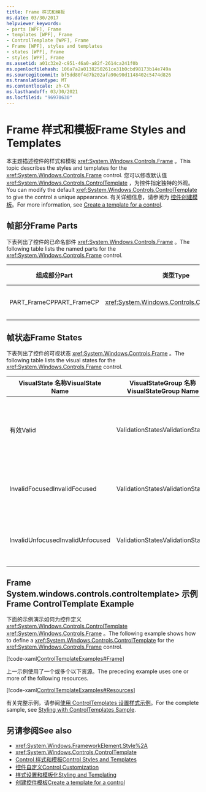 ```yaml
---
title: Frame 样式和模板
ms.date: 03/30/2017
helpviewer_keywords:
- parts [WPF], Frame
- templates [WPF], Frame
- ControlTemplate [WPF], Frame
- Frame [WPF], styles and templates
- states [WPF], Frame
- styles [WPF], Frame
ms.assetid: a01c32e2-c951-46a0-a82f-2614ca241f0b
ms.openlocfilehash: 106a7a2a0138250261ce31b0cbd98173b14e749a
ms.sourcegitcommit: bf5dd80f4d7b202afa90e90d1148402c5474d826
ms.translationtype: MT
ms.contentlocale: zh-CN
ms.lasthandoff: 03/30/2021
ms.locfileid: "96970630"
---
```

# <a name="frame-styles-and-templates"></a><span data-ttu-id="3102d-102">Frame 样式和模板</span><span class="sxs-lookup"><span data-stu-id="3102d-102">Frame Styles and Templates</span></span>
<span data-ttu-id="3102d-103">本主题描述控件的样式和模板 <xref:System.Windows.Controls.Frame> 。</span><span class="sxs-lookup"><span data-stu-id="3102d-103">This topic describes the styles and templates for the <xref:System.Windows.Controls.Frame> control.</span></span> <span data-ttu-id="3102d-104">您可以修改默认值 <xref:System.Windows.Controls.ControlTemplate> ，为控件指定独特的外观。</span><span class="sxs-lookup"><span data-stu-id="3102d-104">You can modify the default <xref:System.Windows.Controls.ControlTemplate> to give the control a unique appearance.</span></span> <span data-ttu-id="3102d-105">有关详细信息，请参阅为 [控件创建模板](/dotnet/desktop-wpf/themes/how-to-create-apply-template)。</span><span class="sxs-lookup"><span data-stu-id="3102d-105">For more information, see [Create a template for a control](/dotnet/desktop-wpf/themes/how-to-create-apply-template).</span></span>  
  
## <a name="frame-parts"></a><span data-ttu-id="3102d-106">帧部分</span><span class="sxs-lookup"><span data-stu-id="3102d-106">Frame Parts</span></span>  
 <span data-ttu-id="3102d-107">下表列出了控件的已命名部件 <xref:System.Windows.Controls.Frame> 。</span><span class="sxs-lookup"><span data-stu-id="3102d-107">The following table lists the named parts for the <xref:System.Windows.Controls.Frame> control.</span></span>  
  
|<span data-ttu-id="3102d-108">组成部分</span><span class="sxs-lookup"><span data-stu-id="3102d-108">Part</span></span>|<span data-ttu-id="3102d-109">类型</span><span class="sxs-lookup"><span data-stu-id="3102d-109">Type</span></span>|<span data-ttu-id="3102d-110">说明</span><span class="sxs-lookup"><span data-stu-id="3102d-110">Description</span></span>|  
|-|-|-|  
|<span data-ttu-id="3102d-111">PART_FrameCP</span><span class="sxs-lookup"><span data-stu-id="3102d-111">PART_FrameCP</span></span>|<xref:System.Windows.Controls.ContentPresenter>|<span data-ttu-id="3102d-112">内容区域。</span><span class="sxs-lookup"><span data-stu-id="3102d-112">The content area.</span></span>|  
  
## <a name="frame-states"></a><span data-ttu-id="3102d-113">帧状态</span><span class="sxs-lookup"><span data-stu-id="3102d-113">Frame States</span></span>  
 <span data-ttu-id="3102d-114">下表列出了控件的可视状态 <xref:System.Windows.Controls.Frame> 。</span><span class="sxs-lookup"><span data-stu-id="3102d-114">The following table lists the visual states for the <xref:System.Windows.Controls.Frame> control.</span></span>  
  
|<span data-ttu-id="3102d-115">VisualState 名称</span><span class="sxs-lookup"><span data-stu-id="3102d-115">VisualState Name</span></span>|<span data-ttu-id="3102d-116">VisualStateGroup 名称</span><span class="sxs-lookup"><span data-stu-id="3102d-116">VisualStateGroup Name</span></span>|<span data-ttu-id="3102d-117">描述</span><span class="sxs-lookup"><span data-stu-id="3102d-117">Description</span></span>|  
|-|-|-|  
|<span data-ttu-id="3102d-118">有效</span><span class="sxs-lookup"><span data-stu-id="3102d-118">Valid</span></span>|<span data-ttu-id="3102d-119">ValidationStates</span><span class="sxs-lookup"><span data-stu-id="3102d-119">ValidationStates</span></span>|<span data-ttu-id="3102d-120">控件使用 <xref:System.Windows.Controls.Validation> 类， <xref:System.Windows.Controls.Validation.HasError%2A?displayProperty=nameWithType> 附加属性为 `false` 。</span><span class="sxs-lookup"><span data-stu-id="3102d-120">The control uses the <xref:System.Windows.Controls.Validation> class and the <xref:System.Windows.Controls.Validation.HasError%2A?displayProperty=nameWithType> attached property is `false`.</span></span>|  
|<span data-ttu-id="3102d-121">InvalidFocused</span><span class="sxs-lookup"><span data-stu-id="3102d-121">InvalidFocused</span></span>|<span data-ttu-id="3102d-122">ValidationStates</span><span class="sxs-lookup"><span data-stu-id="3102d-122">ValidationStates</span></span>|<span data-ttu-id="3102d-123"><xref:System.Windows.Controls.Validation.HasError%2A?displayProperty=nameWithType>附加属性是 `true` 控件具有焦点。</span><span class="sxs-lookup"><span data-stu-id="3102d-123">The <xref:System.Windows.Controls.Validation.HasError%2A?displayProperty=nameWithType> attached property is `true` has the control has focus.</span></span>|  
|<span data-ttu-id="3102d-124">InvalidUnfocused</span><span class="sxs-lookup"><span data-stu-id="3102d-124">InvalidUnfocused</span></span>|<span data-ttu-id="3102d-125">ValidationStates</span><span class="sxs-lookup"><span data-stu-id="3102d-125">ValidationStates</span></span>|<span data-ttu-id="3102d-126"><xref:System.Windows.Controls.Validation.HasError%2A?displayProperty=nameWithType>附加属性是 `true` 控件没有焦点。</span><span class="sxs-lookup"><span data-stu-id="3102d-126">The <xref:System.Windows.Controls.Validation.HasError%2A?displayProperty=nameWithType> attached property is `true` has the control does not have focus.</span></span>|  
  
## <a name="frame-controltemplate-example"></a><span data-ttu-id="3102d-127">Frame System.windows.controls.controltemplate> 示例</span><span class="sxs-lookup"><span data-stu-id="3102d-127">Frame ControlTemplate Example</span></span>  
 <span data-ttu-id="3102d-128">下面的示例演示如何为控件定义 <xref:System.Windows.Controls.ControlTemplate> <xref:System.Windows.Controls.Frame> 。</span><span class="sxs-lookup"><span data-stu-id="3102d-128">The following example shows how to define a <xref:System.Windows.Controls.ControlTemplate> for the <xref:System.Windows.Controls.Frame> control.</span></span>  
  
 [!code-xaml[ControlTemplateExamples#Frame](~/samples/snippets/csharp/VS_Snippets_Wpf/ControlTemplateExamples/CS/resources/frame.xaml#frame)]  
  
 <span data-ttu-id="3102d-129">上一示例使用了一个或多个以下资源。</span><span class="sxs-lookup"><span data-stu-id="3102d-129">The preceding example uses one or more of the following resources.</span></span>  
  
 [!code-xaml[ControlTemplateExamples#Resources](~/samples/snippets/csharp/VS_Snippets_Wpf/ControlTemplateExamples/CS/resources/shared.xaml#resources)]  
  
 <span data-ttu-id="3102d-130">有关完整示例，请参阅[使用 ControlTemplates 设置样式示例](https://github.com/Microsoft/WPF-Samples/tree/master/Styles%20&%20Templates/IntroToStylingAndTemplating)。</span><span class="sxs-lookup"><span data-stu-id="3102d-130">For the complete sample, see [Styling with ControlTemplates Sample](https://github.com/Microsoft/WPF-Samples/tree/master/Styles%20&%20Templates/IntroToStylingAndTemplating).</span></span>  
  
## <a name="see-also"></a><span data-ttu-id="3102d-131">另请参阅</span><span class="sxs-lookup"><span data-stu-id="3102d-131">See also</span></span>

- <xref:System.Windows.FrameworkElement.Style%2A>
- <xref:System.Windows.Controls.ControlTemplate>
- [<span data-ttu-id="3102d-132">Control 样式和模板</span><span class="sxs-lookup"><span data-stu-id="3102d-132">Control Styles and Templates</span></span>](control-styles-and-templates.md)
- [<span data-ttu-id="3102d-133">控件自定义</span><span class="sxs-lookup"><span data-stu-id="3102d-133">Control Customization</span></span>](control-customization.md)
- [<span data-ttu-id="3102d-134">样式设置和模板化</span><span class="sxs-lookup"><span data-stu-id="3102d-134">Styling and Templating</span></span>](/dotnet/desktop-wpf/fundamentals/styles-templates-overview)
- [<span data-ttu-id="3102d-135">创建控件模板</span><span class="sxs-lookup"><span data-stu-id="3102d-135">Create a template for a control</span></span>](/dotnet/desktop-wpf/themes/how-to-create-apply-template)
